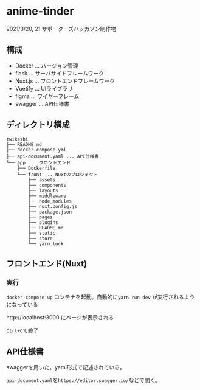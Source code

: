 # anime-tinder
2021/3/20, 21 サポーターズハッカソン制作物


## 構成
- Docker ... バージョン管理
- flask ... サーバサイドフレームワーク
- Nuxt.js ... フロントエンドフレームワーク
- Vuetify ... UIライブラリ
- figma ... ワイヤーフレーム
- swagger ... API仕様書

## ディレクトリ構成
```
twikeshi
├── README.md
├── docker-compose.yml
├── api-document.yaml ... API仕様書
└── app ... フロントエンド
    ├── Dockerfile
    └── front ... Nuxtのプロジェクト
        ├── assets
        ├── components
        ├── layouts
        ├── middleware
        ├── node_modules
        ├── nuxt.config.js
        ├── package.json
        ├── pages
        ├── plugins
        ├── README.md
        ├── static
        ├── store
        └── yarn.lock
```

## フロントエンド(Nuxt)
### 実行
`docker-compose up` コンテナを起動。自動的に`yarn run dev` が実行されるようになっている

http://localhost:3000 にページが表示される

`Ctrl+C`で終了

## API仕様書
swaggerを用いた。yaml形式で記述されている。

`api-document.yaml`を`https://editor.swagger.io/`などで開く。
